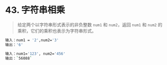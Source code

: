 # 43. 字符串相乘
> 给定两个以字符串形式表示的非负整数 `num1` 和 `num2`，返回 `num1` 和 `num2` 的乘积，它们的乘积也表示为字符串形式。

```bash
输入：num1 = '2',num2='3'
输出：'6'

输入：num1='123', num2='456'
输出：`56088`
```